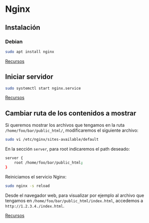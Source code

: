# Nginx

## Instalación

### Debian

```bash
sudo apt install nginx
```

[Recursos](https://www.nginx.com/blog/setting-up-nginx/)

## Iniciar servidor

```bash
sudo systemctl start nginx.service
```

[Recursos](https://www.nginx.com/blog/setting-up-nginx/)

## Cambiar ruta de los contenidos a mostrar

Si queremos mostrar los archivos que tengamos en la ruta `/home/foo/bar/public_html/`, modificaremos el siguiente archivo:

```bash
sudo vi /etc/nginx/sites-available/default
```

En la sección `server`, para root indicaremos el path deseado:

```bash
server {
    root /home/foo/bar/public_html;
}
```

Reiniciamos el servicio Nginx:

```bash
sudo nginx -s reload
```

Desde el navegador web, para visualizar por ejemplo al archivo que tengamos en `/home/foo/bar/public_html/index.html`, accedemos a `http://1.2.3.4./index.html`. 

[Recursos](https://www.nginx.com/blog/setting-up-nginx/)


